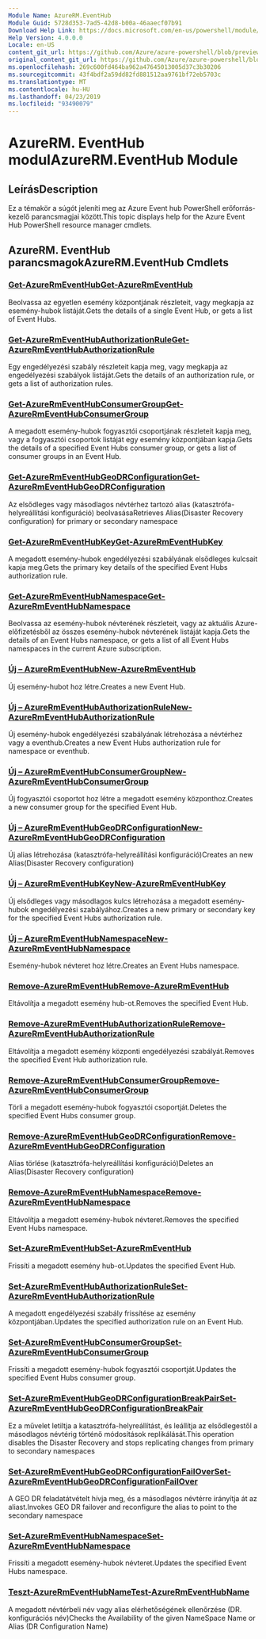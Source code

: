 ```yaml
---
Module Name: AzureRM.EventHub
Module Guid: 5728d353-7ad5-42d8-b00a-46aaecf07b91
Download Help Link: https://docs.microsoft.com/en-us/powershell/module/azurerm.eventhub
Help Version: 4.0.0.0
Locale: en-US
content_git_url: https://github.com/Azure/azure-powershell/blob/preview/src/ResourceManager/EventHub/Commands.EventHub/help/AzureRM.EventHub.md
original_content_git_url: https://github.com/Azure/azure-powershell/blob/preview/src/ResourceManager/EventHub/Commands.EventHub/help/AzureRM.EventHub.md
ms.openlocfilehash: 269c600fd464ba962a47645013005d37c3b30206
ms.sourcegitcommit: 43f4bdf2a59dd82fd881512aa9761bf72eb5703c
ms.translationtype: MT
ms.contentlocale: hu-HU
ms.lasthandoff: 04/23/2019
ms.locfileid: "93490079"
---
```

# <span data-ttu-id="082be-101">AzureRM. EventHub modul</span><span class="sxs-lookup"><span data-stu-id="082be-101">AzureRM.EventHub Module</span></span>
## <span data-ttu-id="082be-102">Leírás</span><span class="sxs-lookup"><span data-stu-id="082be-102">Description</span></span>
<span data-ttu-id="082be-103">Ez a témakör a súgót jeleníti meg az Azure Event hub PowerShell erőforrás-kezelő parancsmagjai között.</span><span class="sxs-lookup"><span data-stu-id="082be-103">This topic displays help for the Azure Event Hub PowerShell resource manager cmdlets.</span></span>

## <span data-ttu-id="082be-104">AzureRM. EventHub parancsmagok</span><span class="sxs-lookup"><span data-stu-id="082be-104">AzureRM.EventHub Cmdlets</span></span>
### [<span data-ttu-id="082be-105">Get-AzureRmEventHub</span><span class="sxs-lookup"><span data-stu-id="082be-105">Get-AzureRmEventHub</span></span>](Get-AzureRmEventHub.md)
<span data-ttu-id="082be-106">Beolvassa az egyetlen esemény központjának részleteit, vagy megkapja az esemény-hubok listáját.</span><span class="sxs-lookup"><span data-stu-id="082be-106">Gets the details of a single Event Hub, or gets a list of Event Hubs.</span></span>

### [<span data-ttu-id="082be-107">Get-AzureRmEventHubAuthorizationRule</span><span class="sxs-lookup"><span data-stu-id="082be-107">Get-AzureRmEventHubAuthorizationRule</span></span>](Get-AzureRmEventHubAuthorizationRule.md)
<span data-ttu-id="082be-108">Egy engedélyezési szabály részleteit kapja meg, vagy megkapja az engedélyezési szabályok listáját.</span><span class="sxs-lookup"><span data-stu-id="082be-108">Gets the details of an authorization rule, or gets a list of authorization rules.</span></span>

### [<span data-ttu-id="082be-109">Get-AzureRmEventHubConsumerGroup</span><span class="sxs-lookup"><span data-stu-id="082be-109">Get-AzureRmEventHubConsumerGroup</span></span>](Get-AzureRmEventHubConsumerGroup.md)
<span data-ttu-id="082be-110">A megadott esemény-hubok fogyasztói csoportjának részleteit kapja meg, vagy a fogyasztói csoportok listáját egy esemény központjában kapja.</span><span class="sxs-lookup"><span data-stu-id="082be-110">Gets the details of a specified Event Hubs consumer group, or gets a list of consumer groups in an Event Hub.</span></span>

### [<span data-ttu-id="082be-111">Get-AzureRmEventHubGeoDRConfiguration</span><span class="sxs-lookup"><span data-stu-id="082be-111">Get-AzureRmEventHubGeoDRConfiguration</span></span>](Get-AzureRmEventHubGeoDRConfiguration.md)
<span data-ttu-id="082be-112">Az elsődleges vagy másodlagos névtérhez tartozó alias (katasztrófa-helyreállítási konfiguráció) beolvasása</span><span class="sxs-lookup"><span data-stu-id="082be-112">Retrieves Alias(Disaster Recovery configuration) for primary or secondary namespace</span></span>

### [<span data-ttu-id="082be-113">Get-AzureRmEventHubKey</span><span class="sxs-lookup"><span data-stu-id="082be-113">Get-AzureRmEventHubKey</span></span>](Get-AzureRmEventHubKey.md)
<span data-ttu-id="082be-114">A megadott esemény-hubok engedélyezési szabályának elsődleges kulcsait kapja meg.</span><span class="sxs-lookup"><span data-stu-id="082be-114">Gets the primary key details of the specified Event Hubs authorization rule.</span></span>

### [<span data-ttu-id="082be-115">Get-AzureRmEventHubNamespace</span><span class="sxs-lookup"><span data-stu-id="082be-115">Get-AzureRmEventHubNamespace</span></span>](Get-AzureRmEventHubNamespace.md)
<span data-ttu-id="082be-116">Beolvassa az esemény-hubok névterének részleteit, vagy az aktuális Azure-előfizetésből az összes esemény-hubok névterének listáját kapja.</span><span class="sxs-lookup"><span data-stu-id="082be-116">Gets the details of an Event Hubs namespace, or gets a list of all Event Hubs namespaces in the current Azure subscription.</span></span>

### [<span data-ttu-id="082be-117">Új – AzureRmEventHub</span><span class="sxs-lookup"><span data-stu-id="082be-117">New-AzureRmEventHub</span></span>](New-AzureRmEventHub.md)
<span data-ttu-id="082be-118">Új esemény-hubot hoz létre.</span><span class="sxs-lookup"><span data-stu-id="082be-118">Creates a new Event Hub.</span></span>

### [<span data-ttu-id="082be-119">Új – AzureRmEventHubAuthorizationRule</span><span class="sxs-lookup"><span data-stu-id="082be-119">New-AzureRmEventHubAuthorizationRule</span></span>](New-AzureRmEventHubAuthorizationRule.md)
<span data-ttu-id="082be-120">Új esemény-hubok engedélyezési szabályának létrehozása a névtérhez vagy a eventhub.</span><span class="sxs-lookup"><span data-stu-id="082be-120">Creates a new Event Hubs authorization rule for namespace or eventhub.</span></span>

### [<span data-ttu-id="082be-121">Új – AzureRmEventHubConsumerGroup</span><span class="sxs-lookup"><span data-stu-id="082be-121">New-AzureRmEventHubConsumerGroup</span></span>](New-AzureRmEventHubConsumerGroup.md)
<span data-ttu-id="082be-122">Új fogyasztói csoportot hoz létre a megadott esemény központhoz.</span><span class="sxs-lookup"><span data-stu-id="082be-122">Creates a new consumer group for the specified Event Hub.</span></span>

### [<span data-ttu-id="082be-123">Új – AzureRmEventHubGeoDRConfiguration</span><span class="sxs-lookup"><span data-stu-id="082be-123">New-AzureRmEventHubGeoDRConfiguration</span></span>](New-AzureRmEventHubGeoDRConfiguration.md)
<span data-ttu-id="082be-124">Új alias létrehozása (katasztrófa-helyreállítási konfiguráció)</span><span class="sxs-lookup"><span data-stu-id="082be-124">Creates an new Alias(Disaster Recovery configuration)</span></span>

### [<span data-ttu-id="082be-125">Új – AzureRmEventHubKey</span><span class="sxs-lookup"><span data-stu-id="082be-125">New-AzureRmEventHubKey</span></span>](New-AzureRmEventHubKey.md)
<span data-ttu-id="082be-126">Új elsődleges vagy másodlagos kulcs létrehozása a megadott esemény-hubok engedélyezési szabályához.</span><span class="sxs-lookup"><span data-stu-id="082be-126">Creates a new primary or secondary key for the specified Event Hubs authorization rule.</span></span>

### [<span data-ttu-id="082be-127">Új – AzureRmEventHubNamespace</span><span class="sxs-lookup"><span data-stu-id="082be-127">New-AzureRmEventHubNamespace</span></span>](New-AzureRmEventHubNamespace.md)
<span data-ttu-id="082be-128">Esemény-hubok névteret hoz létre.</span><span class="sxs-lookup"><span data-stu-id="082be-128">Creates an Event Hubs namespace.</span></span>

### [<span data-ttu-id="082be-129">Remove-AzureRmEventHub</span><span class="sxs-lookup"><span data-stu-id="082be-129">Remove-AzureRmEventHub</span></span>](Remove-AzureRmEventHub.md)
<span data-ttu-id="082be-130">Eltávolítja a megadott esemény hub-ot.</span><span class="sxs-lookup"><span data-stu-id="082be-130">Removes the specified Event Hub.</span></span>

### [<span data-ttu-id="082be-131">Remove-AzureRmEventHubAuthorizationRule</span><span class="sxs-lookup"><span data-stu-id="082be-131">Remove-AzureRmEventHubAuthorizationRule</span></span>](Remove-AzureRmEventHubAuthorizationRule.md)
<span data-ttu-id="082be-132">Eltávolítja a megadott esemény központi engedélyezési szabályát.</span><span class="sxs-lookup"><span data-stu-id="082be-132">Removes the specified Event Hub authorization rule.</span></span>

### [<span data-ttu-id="082be-133">Remove-AzureRmEventHubConsumerGroup</span><span class="sxs-lookup"><span data-stu-id="082be-133">Remove-AzureRmEventHubConsumerGroup</span></span>](Remove-AzureRmEventHubConsumerGroup.md)
<span data-ttu-id="082be-134">Törli a megadott esemény-hubok fogyasztói csoportját.</span><span class="sxs-lookup"><span data-stu-id="082be-134">Deletes the specified Event Hubs consumer group.</span></span>

### [<span data-ttu-id="082be-135">Remove-AzureRmEventHubGeoDRConfiguration</span><span class="sxs-lookup"><span data-stu-id="082be-135">Remove-AzureRmEventHubGeoDRConfiguration</span></span>](Remove-AzureRmEventHubGeoDRConfiguration.md)
<span data-ttu-id="082be-136">Alias törlése (katasztrófa-helyreállítási konfiguráció)</span><span class="sxs-lookup"><span data-stu-id="082be-136">Deletes an Alias(Disaster Recovery configuration)</span></span>

### [<span data-ttu-id="082be-137">Remove-AzureRmEventHubNamespace</span><span class="sxs-lookup"><span data-stu-id="082be-137">Remove-AzureRmEventHubNamespace</span></span>](Remove-AzureRmEventHubNamespace.md)
<span data-ttu-id="082be-138">Eltávolítja a megadott esemény-hubok névteret.</span><span class="sxs-lookup"><span data-stu-id="082be-138">Removes the specified Event Hubs namespace.</span></span>

### [<span data-ttu-id="082be-139">Set-AzureRmEventHub</span><span class="sxs-lookup"><span data-stu-id="082be-139">Set-AzureRmEventHub</span></span>](Set-AzureRmEventHub.md)
<span data-ttu-id="082be-140">Frissíti a megadott esemény hub-ot.</span><span class="sxs-lookup"><span data-stu-id="082be-140">Updates the specified Event Hub.</span></span>

### [<span data-ttu-id="082be-141">Set-AzureRmEventHubAuthorizationRule</span><span class="sxs-lookup"><span data-stu-id="082be-141">Set-AzureRmEventHubAuthorizationRule</span></span>](Set-AzureRmEventHubAuthorizationRule.md)
<span data-ttu-id="082be-142">A megadott engedélyezési szabály frissítése az esemény központjában.</span><span class="sxs-lookup"><span data-stu-id="082be-142">Updates the specified authorization rule on an Event Hub.</span></span>

### [<span data-ttu-id="082be-143">Set-AzureRmEventHubConsumerGroup</span><span class="sxs-lookup"><span data-stu-id="082be-143">Set-AzureRmEventHubConsumerGroup</span></span>](Set-AzureRmEventHubConsumerGroup.md)
<span data-ttu-id="082be-144">Frissíti a megadott esemény-hubok fogyasztói csoportját.</span><span class="sxs-lookup"><span data-stu-id="082be-144">Updates the specified Event Hubs consumer group.</span></span>

### [<span data-ttu-id="082be-145">Set-AzureRmEventHubGeoDRConfigurationBreakPair</span><span class="sxs-lookup"><span data-stu-id="082be-145">Set-AzureRmEventHubGeoDRConfigurationBreakPair</span></span>](Set-AzureRmEventHubGeoDRConfigurationBreakPair.md)
<span data-ttu-id="082be-146">Ez a művelet letiltja a katasztrófa-helyreállítást, és leállítja az elsődlegestől a másodlagos névtérig történő módosítások replikálását.</span><span class="sxs-lookup"><span data-stu-id="082be-146">This operation disables the Disaster Recovery and stops replicating changes from primary to secondary namespaces</span></span>

### [<span data-ttu-id="082be-147">Set-AzureRmEventHubGeoDRConfigurationFailOver</span><span class="sxs-lookup"><span data-stu-id="082be-147">Set-AzureRmEventHubGeoDRConfigurationFailOver</span></span>](Set-AzureRmEventHubGeoDRConfigurationFailOver.md)
<span data-ttu-id="082be-148">A GEO DR feladatátvételt hívja meg, és a másodlagos névtérre irányítja át az aliast.</span><span class="sxs-lookup"><span data-stu-id="082be-148">Invokes GEO DR failover and reconfigure the alias to point to the secondary namespace</span></span>

### [<span data-ttu-id="082be-149">Set-AzureRmEventHubNamespace</span><span class="sxs-lookup"><span data-stu-id="082be-149">Set-AzureRmEventHubNamespace</span></span>](Set-AzureRmEventHubNamespace.md)
<span data-ttu-id="082be-150">Frissíti a megadott esemény-hubok névteret.</span><span class="sxs-lookup"><span data-stu-id="082be-150">Updates the specified Event Hubs namespace.</span></span>

### [<span data-ttu-id="082be-151">Teszt-AzureRmEventHubName</span><span class="sxs-lookup"><span data-stu-id="082be-151">Test-AzureRmEventHubName</span></span>](Test-AzureRmEventHubName.md)
<span data-ttu-id="082be-152">A megadott névtérbeli név vagy alias elérhetőségének ellenőrzése (DR. konfigurációs név)</span><span class="sxs-lookup"><span data-stu-id="082be-152">Checks the Availability of the given NameSpace Name or Alias (DR Configuration Name)</span></span>

